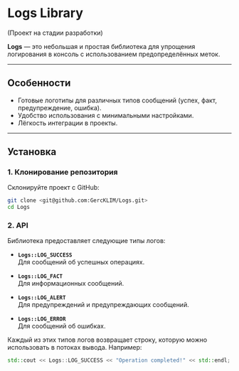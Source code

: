 # Logs Library 

(Проект на стадии разработки)

**Logs** — это небольшая и простая библиотека для упрощения логирования в консоль с использованием предопределённых меток.

---

## Особенности
- Готовые логотипы для различных типов сообщений (успех, факт, предупреждение, ошибка).
- Удобство использования с минимальными настройками.
- Лёгкость интеграции в проекты.

---

## Установка

### 1. Клонирование репозитория
Склонируйте проект с GitHub:
```bash
git clone <git@github.com:GercKLIM/Logs.git>
cd Logs
```

### 2. API  

Библиотека предоставляет следующие типы логов:  

- **`Logs::LOG_SUCCESS`**  
  Для сообщений об успешных операциях.  

- **`Logs::LOG_FACT`**  
  Для информационных сообщений.  

- **`Logs::LOG_ALERT`**  
  Для предупреждений и предупреждающих сообщений.  

- **`Logs::LOG_ERROR`**  
  Для сообщений об ошибках.  

Каждый из этих типов логов возвращает строку, которую можно использовать в потоках вывода. Например:
```cpp
std::cout << Logs::LOG_SUCCESS << "Operation completed!" << std::endl;
